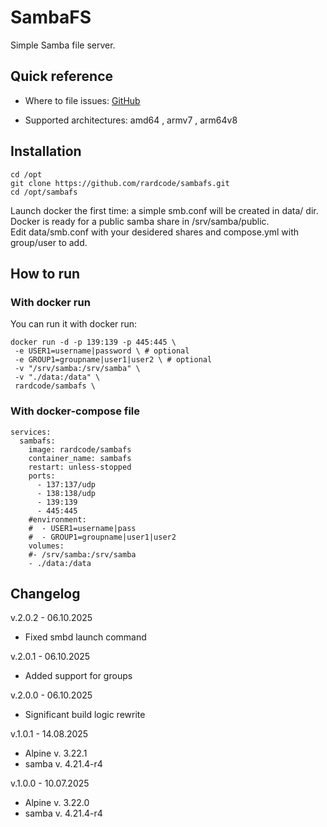 # SambaFS
Simple Samba file server.

## Quick reference
* Where to file issues:
[GitHub](https://github.com/rardcode/sambafs)

* Supported architectures: amd64 , armv7 , arm64v8

## Installation
```
cd /opt
git clone https://github.com/rardcode/sambafs.git
cd /opt/sambafs
```
Launch docker the first time: a simple smb.conf will be created in data/ dir.\
Docker is ready for a public samba share in /srv/samba/public.\
Edit data/smb.conf with your desidered shares and compose.yml with group/user to add.


## How to run
### With docker run
You can run it with docker run:
```
docker run -d -p 139:139 -p 445:445 \
 -e USER1=username|password \ # optional
 -e GROUP1=groupname|user1|user2 \ # optional
 -v "/srv/samba:/srv/samba" \
 -v "./data:/data" \
 rardcode/sambafs \
```
### With docker-compose file
```
services:
  sambafs:
    image: rardcode/sambafs
    container_name: sambafs
    restart: unless-stopped
    ports:
      - 137:137/udp
      - 138:138/udp
      - 139:139
      - 445:445
    #environment:
    #  - USER1=username|pass
    #  - GROUP1=groupname|user1|user2
    volumes:
    #- /srv/samba:/srv/samba
    - ./data:/data
```

## Changelog
v.2.0.2 - 06.10.2025
- Fixed smbd launch command

v.2.0.1 - 06.10.2025
- Added support for groups

v.2.0.0 - 06.10.2025
- Significant build logic rewrite

v.1.0.1 - 14.08.2025
- Alpine v. 3.22.1
- samba v. 4.21.4-r4

v.1.0.0 - 10.07.2025
- Alpine v. 3.22.0
- samba v. 4.21.4-r4
